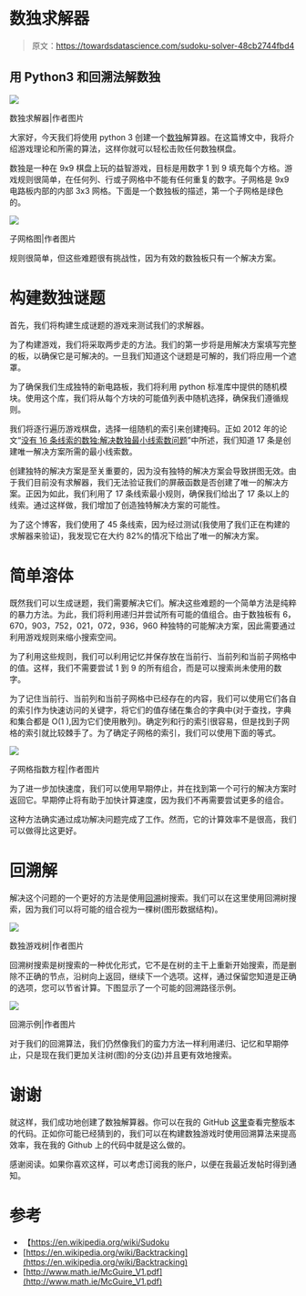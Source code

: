 # 数独求解器

> 原文：<https://towardsdatascience.com/sudoku-solver-48cb2744fbd4>

## 用 Python3 和回溯法解数独

![](img/9bd97d0f7fb7d5e21b48700feb3989fb.png)

数独求解器|作者图片

大家好，今天我们将使用 python 3 创建一个[数独](https://en.wikipedia.org/wiki/Sudoku)解算器。在这篇博文中，我将介绍游戏理论和所需的算法，这样你就可以轻松击败任何数独棋盘。

数独是一种在 9x9 棋盘上玩的益智游戏，目标是用数字 1 到 9 填充每个方格。游戏规则很简单，在任何列、行或子网格中不能有任何重复的数字。子网格是 9x9 电路板内部的内部 3x3 网格。下面是一个数独板的描述，第一个子网格是绿色的。

![](img/a92a4b44566dfe242f08d48b046db2df.png)

子网格图|作者图片

规则很简单，但这些难题很有挑战性，因为有效的数独板只有一个解决方案。

# 构建数独谜题

首先，我们将构建生成谜题的游戏来测试我们的求解器。

为了构建游戏，我们将采取两步走的方法。我们的第一步将是用解决方案填写完整的板，以确保它是可解决的。一旦我们知道这个谜题是可解的，我们将应用一个遮罩。

为了确保我们生成独特的新电路板，我们将利用 python 标准库中提供的随机模块。使用这个库，我们将从每个方块的可能值列表中随机选择，确保我们遵循规则。

我们将逐行遍历游戏棋盘，选择一组随机的索引来创建掩码。正如 2012 年的论文“[没有 16 条线索的数独:解决数独最小线索数问题](http://www.math.ie/McGuire_V1.pdf)”中所述，我们知道 17 条是创建唯一解决方案所需的最小线索数。

创建独特的解决方案是至关重要的，因为没有独特的解决方案会导致拼图无效。由于我们目前没有求解器，我们无法验证我们的屏蔽函数是否创建了唯一的解决方案。正因为如此，我们利用了 17 条线索最小规则，确保我们给出了 17 条以上的线索。通过这样做，我们增加了创造独特解决方案的可能性。

为了这个博客，我们使用了 45 条线索，因为经过测试(我使用了我们正在构建的求解器来验证)，我发现它在大约 82%的情况下给出了唯一的解决方案。

# 简单溶体

既然我们可以生成谜题，我们需要解决它们。解决这些难题的一个简单方法是纯粹的暴力方法。为此，我们将利用递归并尝试所有可能的值组合。由于数独板有 6，670，903，752，021，072，936，960 种独特的可能解决方案，因此需要通过利用游戏规则来缩小搜索空间。

为了利用这些规则，我们可以利用记忆并保存放在当前行、当前列和当前子网格中的值。这样，我们不需要尝试 1 到 9 的所有组合，而是可以搜索尚未使用的数字。

为了记住当前行、当前列和当前子网格中已经存在的内容，我们可以使用它们各自的索引作为快速访问的关键字，将它们的值存储在集合的字典中(对于查找，字典和集合都是 O(1 ),因为它们使用散列)。确定列和行的索引很容易，但是找到子网格的索引就比较棘手了。为了确定子网格的索引，我们可以使用下面的等式。

![](img/a0706402807bc18e44f14e49e7952edb.png)

子网格指数方程|作者图片

为了进一步加快速度，我们可以使用早期停止，并在找到第一个可行的解决方案时返回它。早期停止将有助于加快计算速度，因为我们不再需要尝试更多的组合。

这种方法确实通过成功解决问题完成了工作。然而，它的计算效率不是很高，我们可以做得比这更好。

# 回溯解

解决这个问题的一个更好的方法是使用[回溯](https://en.wikipedia.org/wiki/Backtracking)树搜索。我们可以在这里使用回溯树搜索，因为我们可以将可能的组合视为一棵树(图形数据结构)。

![](img/8bfdab1a9b74129f8d358c5ed71719f5.png)

数独游戏树|作者图片

回溯树搜索是树搜索的一种优化形式，它不是在树的主干上重新开始搜索，而是删除不正确的节点，沿树向上返回，继续下一个选项。这样，通过保留您知道是正确的选项，您可以节省计算。下图显示了一个可能的回溯路径示例。

![](img/7d6560bc03835ed28f5b90d88e9dba62.png)

回溯示例|作者图片

对于我们的回溯算法，我们仍然像我们的蛮力方法一样利用递归、记忆和早期停止，只是现在我们更加关注树(图)的分支(边)并且更有效地搜索。

# 谢谢

就这样，我们成功地创建了数独解算器。你可以在我的 GitHub [这里](https://github.com/bellerb/Sudoku_Solver)查看完整版本的代码。正如你可能已经猜到的，我们可以在构建数独游戏时使用回溯算法来提高效率，我在我的 Github 上的代码中就是这么做的。

感谢阅读。如果你喜欢这样，可以考虑订阅我的账户，以便在我最近发帖时得到通知。

# 参考

*   【https://en.wikipedia.org/wiki/Sudoku 
*   [https://en.wikipedia.org/wiki/Backtracking](https://en.wikipedia.org/wiki/Backtracking)
*   [http://www.math.ie/McGuire_V1.pdf](http://www.math.ie/McGuire_V1.pdf)